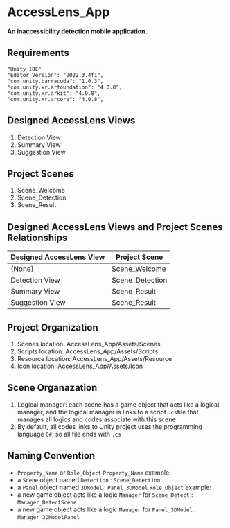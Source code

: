 # AccessLens_App
<strong>An inaccessibility detection mobile application. </strong>

## Requirements
    "Unity IDE"
    "Editor Version": "2022.3.4f1",
    "com.unity.barracuda": "1.0.3",
    "com.unity.xr.arfoundation": "4.0.8",
    "com.unity.xr.arkit": "4.0.8",
    "com.unity.xr.arcore": "4.0.8",

## Designed AccessLens Views
1. Detection View
2. Summary View
3. Suggestion View

## Project Scenes
1. Scene_Welcome
2. Scene_Detection
3. Scene_Result

## Designed AccessLens Views and Project Scenes Relationships
| Designed AccessLens View  |        Project Scene      |
| ------------------------- | ------------------------- |
| (None)                    | Scene_Welcome             |
| Detection View            | Scene_Detection           |
| Summary View              | Scene_Result              |
| Suggestion View           | Scene_Result              |


## Project Organization
1. Scenes location: AccessLens_App/Assets/Scenes
2. Scripts location: AccessLens_App/Assets/Scripts
3. Resource location: AccessLens_App/Assets/Resource
4. Icon location: AccessLens_App/Assets/Icon

## Scene Organazation
1. Logical manager: each scene has a game object that acts like a logical manager, and the logical manager is links to a script `.cs`file  that manages all logics and codes associate with this scene
2. By default, all codes links to Unity project uses the programming language `C#`, so all file ends with `.cs`

## Naming Convention
* `Property_Name` or `Role_Object`
`Property_Name` example:
* a `Scene` object named `Detection` : `Scene_Detection`
* a `Panel` object named `3DModel` : `Panel_3DModel`
`Role_Object` example:
* a new game object acts like a logic `Manager` for `Scene_Detect` : `Manager_DetectScene`
* a new game object acts like a logic `Manager` for `Panel_3DModel` : `Manager_3DModelPanel`
